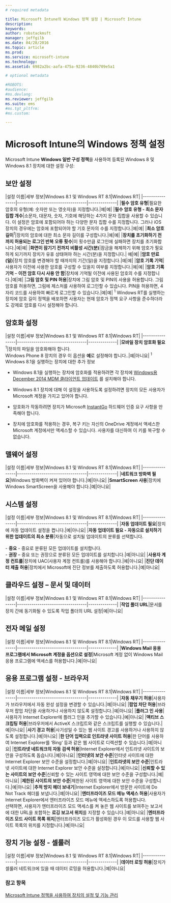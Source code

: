 ```yaml
---
# required metadata

title: Microsoft Intune의 Windows 정책 설정 | Microsoft Intune
description:
keywords:
author: robstackmsft
manager: jeffgilb
ms.date: 04/28/2016
ms.topic: article
ms.prod:
ms.service: microsoft-intune
ms.technology:
ms.assetid: 6982a2bc-aafa-475a-9236-4840b709e5a1

# optional metadata

#ROBOTS:
#audience:
#ms.devlang:
ms.reviewer: jeffgilb
ms.suite: ems
#ms.tgt_pltfrm:
#ms.custom:

---
```


# Microsoft Intune의 Windows 정책 설정
Microsoft Intune **Windows 일반 구성 정책**을 사용하여 등록된 Windows 8 및 Windows 8.1 장치에 대한 설정 구성:

## 보안 설정

|설정 이름|세부 정보|Windows 8.1 및 Windows RT 8.1|Windows RT|
|----------------|----------------------------------|--------------|
|**필수 암호 유형**|필요한 암호의 유형(예: 숫자만 또는 영숫자)을 지정합니다.|예|예|
|**필수 암호 유형 - 최소 문자 집합 개수**|소문자, 대문자, 숫자, 기호에 해당하는 4가지 문자 집합을 사용할 수 있습니다. 이 설정은 암호에 포함되어야 하는 다양한 문자 집합 수를 지정합니다. 그러나 iOS 장치의 경우에는 암호에 포함되어야 할 기호 문자의 수를 지정합니다.|예|예|
|**최소 암호 길이**<sup>1</sup>|장치의 암호에 대한 최소 문자 길이를 구성합니다.|예|예|
|**장치를 초기화하기 전까지 허용되는 로그인 반복 오류 횟수**|이 횟수만큼 로그인에 실패하면 장치를 초기화합니다.|예|예|
|**화면이 잠기기 전까지 비활성 시간(분)**|잠금을 해제하기 위해 암호가 필요하게 되기까지 장치가 유휴 상태여야 하는 시간(분)을 지정합니다.| 예|예|
|**암호 만료(일)**|장치 암호를 변경해야 할 때까지의 기간(일)을 지정합니다.|예|예|
|**암호 기록 기억**|사용자가 이전에 사용한 암호를 구성할 수 있을지 여부를 지정합니다.|예|예|
|**암호 기록 기억** – **이전 암호 다시 사용 안 함**|장치에 기억될 이전에 사용된 암호의 수를 지정합니다.|예|예|
|**그림 암호 및 PIN 허용**|장치에 그림 암호 및 PIN의 사용을 허용합니다. 그림 암호를 허용하면, 그림에 제스처를 사용하여 로그인할 수 있습니다. PIN을 허용하면, 4자리 코드를 사용하여 빠르게 로그인할 수 있습니다.|예|예|
<sup>1</sup> Windows RT를 실행하는 장치에 암호 길이 정책을 배포하면 사용자는 현재 암호가 정책 요구 사항을 준수하더라도 강제로 암호를 다시 설정해야 합니다.

## 암호화 설정

|설정 이름|세부 정보|Windows 8.1 및 Windows RT 8.1|Windows RT|
|----------------|----------------------------------|--------------|
|**모바일 장치 암호화 필요**<sup>1</sup>|장치의 파일을 암호화해야 합니다.<br>Windows Phone 8 장치의 경우 이 옵션을 **예**로 설정해야 합니다..|예|아니요|
<sup>1</sup> Windows 8.1을 실행하는 장치에 대한 추가 정보

-   Windows 8.1을 실행하는 장치에 암호화를 적용하려면 각 장치에 [Windows용 December 2014 MDM 클라이언트 업데이트](http://support.microsoft.com/kb/3013816) 를 설치해야 합니다.

-   Windows 8.1 장치에 대해 이 설정을 사용하도록 설정하려면 장치의 모든 사용자가 Microsoft 계정을 가지고 있어야 합니다.

-   암호화가 작동하려면 장치가 Microsoft [InstantGo](http://blogs.windows.com/bloggingwindows/2014/06/19/instantgo-a-better-way-to-sleep/) 하드웨어 인증 요구 사항을 만족해야 합니다.

-   장치에 암호화를 적용하는 경우, 복구 키는 자신의 OneDrive 계정에서 액세스한 Microsoft 계정에서만 액세스할 수 있습니다. 사용자를 대신하여 이 키를 복구할 수 없습니다.

## 맬웨어 설정

|설정 이름|세부 정보|Windows 8.1 및 Windows RT 8.1|Windows RT|
|----------------|----------------------------------|--------------|
|**네트워크 방화벽 필요**|Windows 방화벽이 켜져 있어야 합니다.|예|아니요|
|**SmartScreen 사용**|장치에 Windows SmartScreen을 사용해야 합니다.|예|아니요|

## 시스템 설정

|설정 이름|세부 정보|Windows 8.1 및 Windows RT 8.1|Windows RT|
|----------------|----------------------------------|--------------|
|**자동 업데이트 필요**|장치에 자동 업데이트 설정을 켭니다.|예|아니요|
|**자동 업데이트 필요 - 자동으로 설치하기 위한 업데이트의 최소 분류**|자동으로 설치될 업데이트의 분류를 선택합니다.<br /><br />-   **중요** - 중요로 분류된 모든 업데이트를 설치합니다.<br />-   **권장** – 중요 또는 권장으로 분류된 모든 업데이트를 설치합니다.|예|아니요|
|**사용자 계정 컨트롤**|장치에 UAC(사용자 계정 컨트롤)를 사용해야 합니다.|예|아니요|
|**진단 데이터 제출 허용**|장치에서 Microsoft에 진단 정보를 제출하도록 허용합니다.|예|아니요|


## 클라우드 설정 – 문서 및 데이터

|설정 이름|세부 정보|Windows 8.1 및 Windows RT 8.1|Windows RT|
|----------------|----------------------------------|--------------|
|**작업 폴더 URL**|문서를 장치 간에 동기화될 수 있도록 작업 폴더의 URL 설정|예|아니요|

## 전자 메일 설정

|설정 이름|세부 정보|Windows 8.1 및 Windows RT 8.1|Windows RT|
|----------------|----------------------------------|--------------|
|**Windows Mail 응용 프로그램에서 Microsoft 계정을 옵션으로 설정**|Microsoft 계정 없이 Windows Mail 응용 프로그램에 액세스를 허용합니다.|예|아니요|

## 응용 프로그램 설정 - 브라우저

|설정 이름|세부 정보|Windows 8.1 및 Windows RT 8.1|Windows RT|
|----------------|----------------------------------|--------------|
|**자동 채우기 허용**|사용자가 브라우저에서 자동 완성 설정을 변경할 수 있습니다.|예|아니요|
|**팝업 차단 허용**|브라우저 팝업 차단을 사용하거나 사용하지 않도록 설정합니다.|예|아니요|
|**플러그 인 사용**|사용자가 Internet Explorer에 플러그 인을 추가할 수 있습니다.|예|아니요|
|**액티브 스크립팅 허용**|브라우저에서 ActiveX 스크립트와 같은 스크립트를 실행할 수 있습니다.|예|아니요|
|**사기 경고 허용**|사기성일 수 있는 웹 사이트 경고를 사용하거나 사용하지 않도록 설정합니다.|예|아니요|
|**한 단어 입력으로 인트라넷 사이트 허용**|한 단어를 사용하여 Internet Explorer를 ‘Bing’ 등과 같은 웹 사이트로 디렉션할 수 있습니다.|예|아니요|
|**인트라넷 네트워크의 자동 검색 허용**|Internet Explorer에서 인트라넷 사이트의 보안을 구성하도록 돕습니다.|예|아니요|
|**인터넷의 보안 수준**|인터넷 사이트에 대한 Internet Explorer 보안 수준을 설정합니다.|예|아니요|
|**인트라넷의 보안 수준**|인트라넷 사이트에 대한 Internet Explorer 보안 수준을 설정합니다.|예|아니요|
|**신뢰할 수 있는 사이트의 보안 수준**|신뢰할 수 있는 사이트 영역에 대한 보안 수준을 구성합니다.|예|아니요|
|**제한된 사이트의 보안 수준**|제한된 사이트 영역에 대한 보안 수준을 구성합니다.|예|아니요|
|**추적 방지 헤더 보내기**|Internet Explorer에서 방문한 사이트에 Do Not Track 헤더를 보냅니다.|예|아니요|
|**엔터프라이즈 모드 메뉴 액세스 허용**|사용자가 Internet Explorer에서 엔터프라이즈 모드 메뉴에 액세스하도록 허용합니다.<br>선택하면, 사용자가 엔터프라이즈 모드 액세스를 켜 놓은 웹 사이트를 보여주는 보고서에 대한 URL을 포함하는 **로깅 보고서 위치**를 지정할 수 있습니다.|예|아니요|
|**엔터프라이즈 모드 사이트 목록 위치**|엔터프라이즈 모드가 활성화된 경우 이 모드를 사용할 웹 사이트 목록의 위치를 지정합니다.|예|아니요|

## 장치 기능 설정 - 셀룰러

|설정 이름|세부 정보|Windows 8.1 및 Windows RT 8.1|Windows RT|
|----------------|----------------------------------|--------------|
|**데이터 로밍 허용**|장치가 셀룰러 네트워크에 있을 때 데이터 로밍을 허용합니다.|예|아니요|



### 참고 항목
[Microsoft Intune 정책을 사용하여 장치의 설정 및 기능 관리](manage-settings-and-features-on-your-devices-with-microsoft-intune-policies.md)



<!--HONumber=May16_HO1-->


